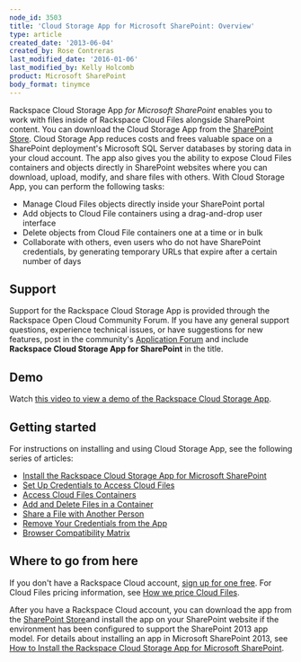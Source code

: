 ```yaml
---
node_id: 3503
title: 'Cloud Storage App for Microsoft SharePoint: Overview'
type: article
created_date: '2013-06-04'
created_by: Rose Contreras
last_modified_date: '2016-01-06'
last_modified_by: Kelly Holcomb
product: Microsoft SharePoint
body_format: tinymce
---
```


Rackspace Cloud Storage App *for Microsoft SharePoint* enables you to
work with files inside of Rackspace Cloud Files alongside SharePoint
content. You can download the Cloud Storage App from the [SharePoint
Store](http://office.microsoft.com/en-us/store/rackspace-cloud-storage-app-for-microsoft-sharepoint-WA104094200.aspx?redir=0).
Cloud Storage App reduces costs and frees valuable space on a SharePoint
deployment's Microsoft SQL Server databases by storing data in your
cloud account. The app also gives you the ability to expose Cloud Files
containers and objects directly in SharePoint websites where you can
download, upload, modify, and share files with others. With Cloud
Storage App, you can perform the following tasks:

-   Manage Cloud Files objects directly inside your SharePoint portal
-   Add objects to Cloud File containers using a drag-and-drop user
    interface
-   Delete objects from Cloud File containers one at a time or in bulk
-   Collaborate with others, even users who do not have SharePoint
    credentials, by generating temporary URLs that expire after a
    certain number of days

Support
-------

Support for the Rackspace Cloud Storage App is provided through the
Rackspace Open Cloud Community Forum. If you have any general support
questions, experience technical issues, or have suggestions for new
features, post in the community's [Application
Forum](https://community.rackspace.com/products/f/18) and include
**Rackspace Cloud Storage App for SharePoint** in the title.

Demo
----

Watch [this video to view a demo of the Rackspace Cloud Storage
App](http://c744563d32d0468a7cf1-2fe04d8054667ffada6c4002813eccf0.r76.cf1.rackcdn.com/downloads/videos/cloud_storage_app_overview.mp4).

Getting started
---------------

For instructions on installing and using Cloud Storage App, see the
following series of articles:

-   [Install the Rackspace Cloud Storage App for Microsoft
    SharePoint](/howto/how-to-install-the-rackspace-cloud-storage-app-for-microsoft-sharepoint)
-   [Set Up Credentials to Access Cloud
    Files](/howto/cloud-storage-app-for-microsoft-sharepoint-how-to-set-up-credentials-to-access-cloud-files)
-   [Access Cloud Files
    Containers](/howto/cloud-storage-app-for-microsoft-sharepoint-accessing-cloud-files-containers)
-   [Add and Delete Files in a
    Container](/howto/cloud-storage-app-for-microsoft-sharepoint-how-to-add-and-delete-files-in-a-container)
-   [Share a File with Another
    Person](/howto/cloud-storage-app-for-microsoft-sharepoint-how-to-share-a-file-with-another-person)
-   [Remove Your Credentials from the
    App](/howto/cloud-storage-app-for-microsoft-sharepoint-how-to-remove-your-credentials-from-the-app)
-   [Browser Compatibility
    Matrix](/howto/cloud-storage-app-for-microsoft-sharepoint-browser-compatibility-matrix)

Where to go from here
---------------------

If you don't have a Rackspace Cloud account, [sign up for one
free](https://cart.rackspace.com/cloud/?cp_id=cloud_files). For Cloud
Files pricing information, see [How we price Cloud
Files](http://www.rackspace.com/cloud/files/pricing/).

After you have a Rackspace Cloud account, you can download the app from
the [SharePoint
Store](http://office.microsoft.com/en-us/store/rackspace-cloud-storage-app-for-microsoft-sharepoint-WA104094200.aspx?redir=0%22)and
install the app on your SharePoint website if the environment has been
configured to support the SharePoint 2013 app model. For details about
installing an app in Microsoft SharePoint 2013, see [How to Install the
Rackspace Cloud Storage App for Microsoft
SharePoint](/howto/how-to-install-the-rackspace-cloud-storage-app-for-microsoft-sharepoint).

